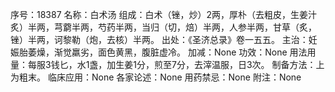 序号：18387
名称：白术汤
组成：白术（锉，炒）2两，厚朴（去粗皮，生姜汁炙）半两，芎藭半两，芍药半两，当归（切，焙）半两，人参半两，甘草（炙，锉）半两，诃黎勒（炮，去核）半两。
出处：《圣济总录》卷一五五。
主治：妊娠胎萎燥，渐觉羸劣，面色黄黑，腹脏虚冷。
加减：None
功效：None
用法用量：每服3钱匕，水1盏，加生姜1分，煎至7分，去滓温服，日3次。
制备方法：上为粗末。
临床应用：None
各家论述：None
用药禁忌：None
附注：None
